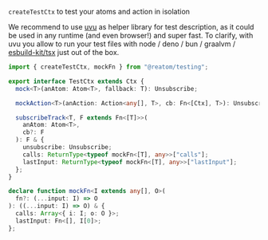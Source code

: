 `createTestCtx` to test your atoms and action in isolation

We recommend to use [uvu](https://github.com/lukeed/uvu) as helper library for test description, as it could be used in any runtime (and even browser!) and super fast. To clarify, with uvu you allow to run your test files with node / deno / bun / graalvm / [esbuild-kit/tsx](https://github.com/esbuild-kit/tsx) just out of the box.

```ts
import { createTestCtx, mockFn } from "@reatom/testing";
```

```ts
export interface TestCtx extends Ctx {
  mock<T>(anAtom: Atom<T>, fallback: T): Unsubscribe;

  mockAction<T>(anAction: Action<any[], T>, cb: Fn<[Ctx], T>): Unsubscribe;

  subscribeTrack<T, F extends Fn<[T]>>(
    anAtom: Atom<T>,
    cb?: F
  ): F & {
    unsubscribe: Unsubscribe;
    calls: ReturnType<typeof mockFn<[T], any>>["calls"];
    lastInput: ReturnType<typeof mockFn<[T], any>>["lastInput"];
  };
}

declare function mockFn<I extends any[], O>(
  fn?: (...input: I) => O
): ((...input: I) => O) & {
  calls: Array<{ i: I; o: O }>;
  lastInput: Fn<[], I[0]>;
};
```
